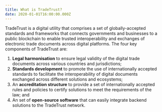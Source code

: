 ```yaml
---
title: What is TradeTrust?
date: 2020-01-01T16:00:00.000Z
---
```


TradeTrust is a digital utility that comprises a set of globally-accepted standards and frameworks that connects governments and businesses to a public blockchain to enable trusted interoperability and exchanges of electronic trade documents across digital platforms. The four key components of TradeTrust are:

1. **Legal harmonisation** to ensure legal validity of the digital trade documents across various countries and jurisdictions;
2. **Standards development** to promote the use of internationally accepted standards to facilitate the interoperability of digital documents exchanged across different solutions and ecosystems;
3. An **accreditation structure** to provide a set of internationally accepted rules and policies to certify solutions to meet the requirements of the law; and
4. An set of **open-source software** that can easily integrate backend solutions to the TradeTrust network.
